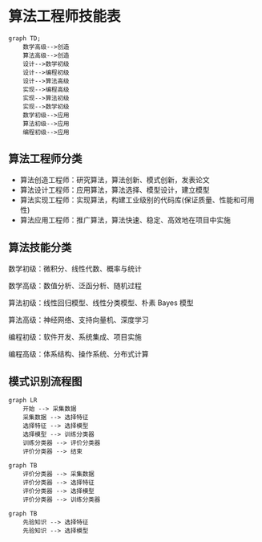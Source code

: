 # 算法工程师技能表

```mermaid
graph TD;
    数学高级-->创造
    算法高级-->创造
    设计-->数学初级
    设计-->编程初级
    设计-->算法高级
    实现-->编程高级
    实现-->算法初级
    实现-->数学初级
    数学初级-->应用
    算法初级-->应用
    编程初级-->应用
```

## 算法工程师分类

-   算法创造工程师：研究算法，算法创新、模式创新，发表论文
-   算法设计工程师：应用算法，算法选择、模型设计，建立模型
-   算法实现工程师：实现算法，构建工业级别的代码库(保证质量、性能和可用性)
-   算法应用工程师：推广算法，算法快速、稳定、高效地在项目中实施

## 算法技能分类

数学初级：微积分、线性代数、概率与统计

数学高级：数值分析、泛函分析、随机过程

算法初级：线性回归模型、线性分类模型、朴素 Bayes 模型

算法高级：神经网络、支持向量机、深度学习

编程初级：软件开发、系统集成、项目实施

编程高级：体系结构、操作系统、分布式计算

## 模式识别流程图

```mermaid
graph LR
    开始 --> 采集数据
    采集数据 --> 选择特征
    选择特征 --> 选择模型
    选择模型 --> 训练分类器
    训练分类器 --> 评价分类器
    评价分类器 --> 结束
```

```mermaid
graph TB
    评价分类器 --> 采集数据
    评价分类器 --> 选择特征
    评价分类器 --> 选择模型
    评价分类器 --> 训练分类器
```

```mermaid
graph TB
    先验知识 --> 选择特征
    先验知识 --> 选择模型
```

